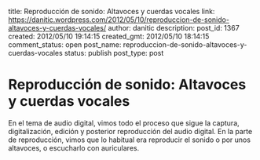 title: Reproducción de sonido: Altavoces y cuerdas vocales
link: https://danitic.wordpress.com/2012/05/10/reproduccion-de-sonido-altavoces-y-cuerdas-vocales/
author: danitic
description: 
post_id: 1367
created: 2012/05/10 19:14:15
created_gmt: 2012/05/10 18:14:15
comment_status: open
post_name: reproduccion-de-sonido-altavoces-y-cuerdas-vocales
status: publish
post_type: post

# Reproducción de sonido: Altavoces y cuerdas vocales

En el tema de audio digital, vimos todo el proceso que sigue la captura, digitalización, edición y posterior reproducción del audio digital. En la parte de reproducción, vimos que lo habitual era reproducir el sonido o por unos altavoces, o escucharlo con auriculares.